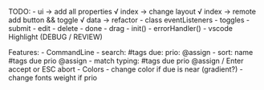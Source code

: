 TODO: 
    - ui -> add all properties
    √ index -> change layout
    √ index -> remote add button && toggle
    √ data -> refactor
    - class eventListeners
        - toggles
        - submit
        - edit
        - delete
        - done
        - drag
    - init()
    - errorHandler()
    - vscode Highlight (DEBUG / REVIEW)

Features:
    - CommandLine
        - search: #tags due: prio: @assign
        - sort: name #tags due prio @assign
        - match typing: #tags due prio @assign / Enter accept or ESC abort
    - Colors
        - change color if due is near (gradient?)
        - change fonts weight if prio